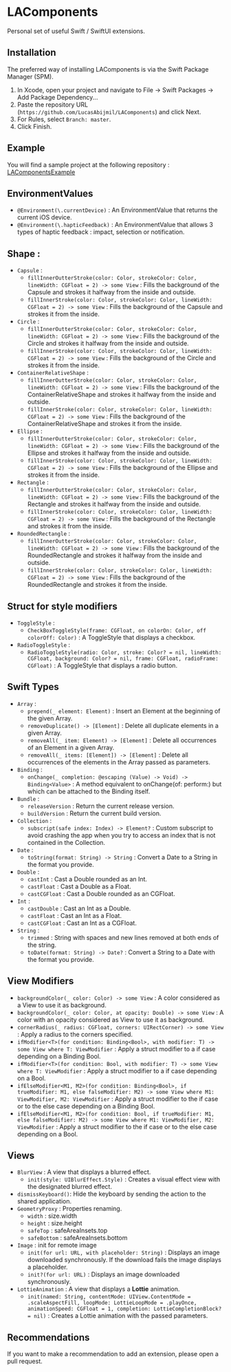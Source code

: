 # LAComponents

Personal set of useful Swift / SwiftUI extensions.

## Installation 

The preferred way of installing LAComponents is via the Swift Package Manager (SPM).

1. In Xcode, open your project and navigate to File → Swift Packages → Add Package Dependency...
2. Paste the repository URL (`https://github.com/LucasAbijmil/LAComponents`) and click Next.
3. For Rules, select `Branch: master`.
4. Click Finish.

## Example 
You will find a sample project at the following repository : [LAComponentsExample](https://github.com/LucasAbijmil/LAComponentsExample)

## EnvironmentValues 

- `@Environment(\.currentDevice)` : An EnvironmentValue that returns the current iOS device.
- `@Environment(\.hapticFeedback)` : An EnvironmentValue that allows 3 types of haptic feedback : impact, selection or notification.


## Shape : 

- `Capsule` :
  - `fillInnerOutterStroke(color: Color, strokeColor: Color, lineWidth: CGFloat = 2) -> some View` : Fills the background of the Capsule and strokes it halfway from the inside and outside.
  - `fillInnerStroke(color: Color, strokeColor: Color, lineWidth: CGFloat = 2) -> some View` : Fills the background of the Capsule and strokes it from the inside.
- `Circle` : 
  - `fillInnerOutterStroke(color: Color, strokeColor: Color, lineWidth: CGFloat = 2) -> some View` : Fills the background of the Circle and strokes it halfway from the inside and outside.
  - `fillInnerStroke(color: Color, strokeColor: Color, lineWidth: CGFloat = 2) -> some View` : Fills the background of the Circle and strokes it from the inside.
- `ContainerRelativeShape` : 
  - `fillInnerOutterStroke(color: Color, strokeColor: Color, lineWidth: CGFloat = 2) -> some View` : Fills the background of the ContainerRelativeShape and strokes it halfway from the inside and outside.
  - `fillInnerStroke(color: Color, strokeColor: Color, lineWidth: CGFloat = 2) -> some View` : Fills the background of the ContainerRelativeShape and strokes it from the inside.
- `Ellipse` : 
  - `fillInnerOutterStroke(color: Color, strokeColor: Color, lineWidth: CGFloat = 2) -> some View` : Fills the background of the Ellipse and strokes it halfway from the inside and outside.
  - `fillInnerStroke(color: Color, strokeColor: Color, lineWidth: CGFloat = 2) -> some View` : Fills the background of the Ellipse and strokes it from the inside.
- `Rectangle` : 
  - `fillInnerOutterStroke(color: Color, strokeColor: Color, lineWidth: CGFloat = 2) -> some View` : Fills the background of the Rectangle and strokes it halfway from the inside and outside.
  - `fillInnerStroke(color: Color, strokeColor: Color, lineWidth: CGFloat = 2) -> some View` : Fills the background of the Rectangle and strokes it from the inside.
- `RoundedRectangle` :
  - `fillInnerOutterStroke(color: Color, strokeColor: Color, lineWidth: CGFloat = 2) -> some View` : Fills the background of the RoundedRectangle and strokes it halfway from the inside and outside.
  - `fillInnerStroke(color: Color, strokeColor: Color, lineWidth: CGFloat = 2) -> some View` : Fills the background of the RoundedRectangle and strokes it from the inside.
  
  
## Struct for style modifiers 

- `ToggleStyle` :
  - `CheckBoxToggleStyle(frame: CGFloat, on colorOn: Color, off colorOff: Color)` : A ToggleStyle that displays a checkbox.
- `RadioToggleStyle` :
  - `RadioToggleStyle(radio: Color, stroke: Color? = nil, lineWidth: CGFloat, background: Color? = nil, frame: CGFloat, radioFrame: CGFloat)` : A ToggleStyle that displays a radio button.


## Swift Types

- `Array` : 
  - `prepend(_ element: Element)` : Insert an Element at the beginning of the given Array.
  - `removeDuplicate() -> [Element]` : Delete all duplicate elements in a given Array.
  - `removeAll(_ item: Element) -> [Element]` :  Delete all occurrences of an Element in a given Array.
  - `removeAll(_ items: [Element]) -> [Element]` : Delete all occurrences of the elements in the Array passed as parameters.
- `Binding` :
  - `onChange(_ completion: @escaping (Value) -> Void) -> Binding<Value>` : A method equivalent to onChange(of: perform:) but which can be attached to the Binding itself.
- `Bundle` : 
  - `releaseVersion` : Return the current release version.
  - `buildVersion` : Return the current build version.
- `Collection` :
  - `subscript(safe index: Index) -> Element?` : Custom subscript to avoid crashing the app when you try to access an index that is not contained in the Collection.
- `Date` : 
  - `toString(format: String) -> String` : Convert a Date to a String in the format you provide.
- `Double` : 
  - `castInt` : Cast a Double rounded as an Int.
  - `castFloat` : Cast a Double as a Float.
  - `castCGFloat` : Cast a Double rounded as an CGFloat.
- `Int` : 
  - `castDouble` : Cast an Int as a Double.
  - `castFloat` : Cast an Int as a Float.
  - `castCGFloat` : Cast an Int as a CGFloat.
- `String` :  
  - `trimmed` : String with spaces and new lines removed at both ends of the string.
  - `toDate(format: String) -> Date?` : Convert a String to a Date with the format you provide.
  
  
## View Modifiers

  - `backgroundColor(_ color: Color) -> some View` : A color considered as a View to use it as background.
  - `backgroundColor(_ color: Color, at opacity: Double) -> some View` : A color with an opacity considered as View to use it as background.
  - `cornerRadius(_ radius: CGFloat, corners: UIRectCorner) -> some View` : Apply a radius to the corners specified.
  - `ifModifier<T>(for condition: Binding<Bool>, with modifier: T) -> some View where T: ViewModifier` : Apply a struct modifier to a if case depending on a Binding Bool.
  - `ifModifier<T>(for condition: Bool, with modifier: T) -> some View where T: ViewModifier` : Apply a struct modifier to a if case depending on a Bool.
  - `ifElseModifier<M1, M2>(for condition: Binding<Bool>, if trueModifier: M1, else falseModifier: M2) -> some View where M1: ViewModifier, M2: ViewModifier` : Apply a struct modifier to the if case or to the else case depending on a Binding Bool.
  - `ifElseModifier<M1, M2>(for condition: Bool, if trueModifier: M1, else falseModifier: M2) -> some View where M1: ViewModifier, M2: ViewModifier` : Apply a struct modifier to the if case or to the else case depending on a Bool.
  
  
## Views

- `BlurView` : A view that displays a blurred effect.
  -  `init(style: UIBlurEffect.Style)` : Creates a visual effect view with the designated blurred effect.
- `dismissKeyboard()`: Hide the keyboard by sending the action to the shared application.
- `GeometryProxy` : Properties renaming.
  - `width` : size.width
  - `height` : size.height
  - `safeTop` : safeAreaInsets.top
  - `safeBottom` : safeAreaInsets.bottom
- `Image` : init for remote image
  - `init(for url: URL, with placeholder: String)` : Displays an image downloaded synchronously. If the download fails the image displays a placeholder.
  - `init?(for url: URL)` : Displays an image downloaded synchronously.
- `LottieAnimation` : A view that displays a **Lottie** animation.
  - `init(named: String, contentMode: UIView.ContentMode = .scaleAspectFill, loopMode: LottieLoopMode = .playOnce, animationSpeed: CGFloat = 1, completion: LottieCompletionBlock? = nil)` : Creates a Lottie animation with the passed parameters.


## Recommendations

If you want to make a recommendation to add an extension, please open a pull request.
